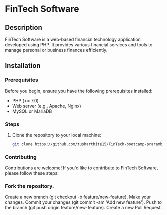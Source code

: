 # FinTech Software

## Description
FinTech Software is a web-based financial technology application developed using PHP. It provides various financial services and tools to manage personal or business finances efficiently.

## Installation

### Prerequisites
Before you begin, ensure you have the following prerequisites installed:

- PHP (>= 7.0)
- Web server (e.g., Apache, Nginx)
- MySQL or MariaDB

### Steps
1. Clone the repository to your local machine:
   ```sh
   git clone https://github.com/tusharthite15/FinTech-bootcamp-praramb.git


### Contributing
Contributions are welcome! If you'd like to contribute to FinTech Software, please follow these steps:

### Fork the repository.
Create a new branch (git checkout -b feature/new-feature).
Make your changes.
Commit your changes (git commit -am 'Add new feature').
Push to the branch (git push origin feature/new-feature).
Create a new Pull Request.

